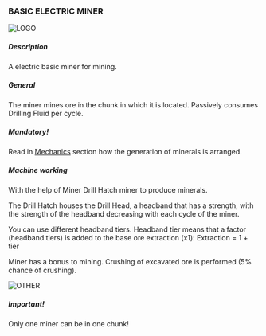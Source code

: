 ### BASIC ELECTRIC MINER

![LOGO](https://cdn.discordapp.com/attachments/916393114166525974/927976409127862402/BASIC_MINER.png)

##### Description

A electric basic miner for mining.

##### General

The miner mines ore in the chunk in which it is located. Passively consumes Drilling Fluid per cycle.

##### Mandatory!

Read in [Mechanics](/wiki/mechanics#oregeneration) section how the generation of minerals is arranged.

##### Machine working

With the help of Miner Drill Hatch miner to produce minerals.

The Drill Hatch houses the Drill Head, a headband that has a strength, with the strength of the headband decreasing with each cycle of the miner.

You can use different headband tiers. Headband tier means that a factor (headband tiers) is added to the base ore extraction (x1): Extraction = 1 + tier


Miner has a bonus to mining. Crushing of excavated ore is performed (5% chance of crushing).

![OTHER](https://cdn.discordapp.com/attachments/916393114166525974/927973613922037770/unknown.png)

##### Important!

Only one miner can be in one chunk!


